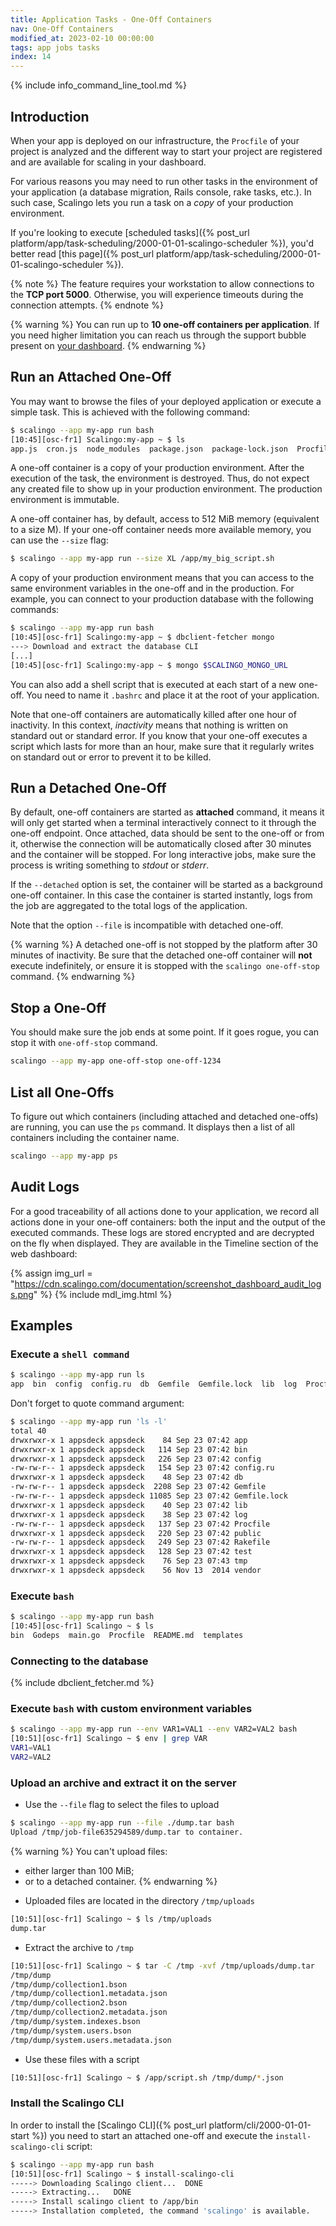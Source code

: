 ```yaml
---
title: Application Tasks - One-Off Containers
nav: One-Off Containers
modified_at: 2023-02-10 00:00:00
tags: app jobs tasks
index: 14
---
```


{% include info_command_line_tool.md %}

## Introduction

When your app is deployed on our infrastructure, the `Procfile` of your project
is analyzed and the different way to start your project are registered and are
available for scaling in your dashboard.

For various reasons you may need to run other tasks in the environment of your
application (a database migration, Rails console, rake tasks, etc.). In such
case, Scalingo lets you run a task on a _copy_ of your production environment.

If you're looking to execute [scheduled tasks]({% post_url
platform/app/task-scheduling/2000-01-01-scalingo-scheduler %}), you'd better read [this
page]({% post_url platform/app/task-scheduling/2000-01-01-scalingo-scheduler %}).

{% note %}
The feature requires your workstation to allow connections to the **TCP port
5000**. Otherwise, you will experience timeouts during the connection attempts.
{% endnote %}


{% warning %}
You can run up to **10 one-off containers per application**. 
If you need higher limitation you can reach us through the support bubble present on [your dashboard](https://dashboard.scalingo.com/).
{% endwarning %}

## Run an Attached One-Off

You may want to browse the files of your deployed application or execute a
simple task. This is achieved with the following command:

```bash
$ scalingo --app my-app run bash
[10:45][osc-fr1] Scalingo:my-app ~ $ ls
app.js  cron.js  node_modules  package.json  package-lock.json  Procfile  public  README.md  scalingo.json  views
```

A one-off container is a copy of your production environment. After the
execution of the task, the environment is destroyed. Thus, do not expect any
created file to show up in your production environment. The production
environment is immutable.

A one-off container has, by default, access to 512 MiB memory (equivalent to a size M). If your one-off container needs more available memory, you can use the `--size` flag:

```bash
$ scalingo --app my-app run --size XL /app/my_big_script.sh
```

A copy of your production environment means that you can access to the same
environment variables in the one-off and in the production. For example, you can
connect to your production database with the following commands:

```bash
$ scalingo --app my-app run bash
[10:45][osc-fr1] Scalingo:my-app ~ $ dbclient-fetcher mongo
---> Download and extract the database CLI
[...]
[10:45][osc-fr1] Scalingo:my-app ~ $ mongo $SCALINGO_MONGO_URL
```

You can also add a shell script that is executed at each start of a new
one-off. You need to name it `.bashrc` and place it at the root of your
application.

Note that one-off containers are automatically killed after one hour of inactivity. In this context, _inactivity_ means that nothing is written on standard out or standard error. If you know that your one-off executes a script which lasts for more than an hour, make sure that it regularly writes on standard out or error to prevent it to be killed.

## Run a Detached One-Off

By default, one-off containers are started as __attached__ command, it means it
will only get started when a terminal interactively connect to it through the
one-off endpoint. Once attached, data should be sent to the one-off or from it,
otherwise the connection will be automatically closed after 30 minutes and the
container will be stopped. For long interactive jobs, make sure the process is
writing something to _stdout_ or _stderr_.

If the `--detached` option is set, the container will be started as a background
one-off container. In this case the container is started instantly, logs from
the job are aggregated to the total logs of the application.

Note that the option `--file` is incompatible with detached one-off.

{% warning %}
  A detached one-off is not stopped by the platform after 30 minutes of inactivity.
  Be sure that the detached one-off container will **not** execute indefinitely,
  or ensure it is stopped with the `scalingo one-off-stop` command.
{% endwarning %}

## Stop a One-Off

You should make sure the job ends at some point.
If it goes rogue, you can stop it with `one-off-stop` command.

```bash
scalingo --app my-app one-off-stop one-off-1234
```

## List all One-Offs

To figure out which containers (including attached and detached one-offs) are running,
you can use the `ps` command.
It displays then a list of all containers including the container name.

```bash
scalingo --app my-app ps
```

## Audit Logs

For a good traceability of all actions done to your application, we record all
actions done in your one-off containers: both the input and the output of the
executed commands. These logs are stored encrypted and are decrypted on the fly
when displayed. They are available in the Timeline section of the web dashboard:

{% assign img_url = "https://cdn.scalingo.com/documentation/screenshot_dashboard_audit_logs.png" %}
{% include mdl_img.html %}

## Examples

### Execute a `shell command`

```bash
$ scalingo --app my-app run ls
app  bin  config  config.ru  db  Gemfile  Gemfile.lock  lib  log  Procfile  public  Rakefile  test  tmp  vendor
```

Don't forget to quote command argument:

```bash
$ scalingo --app my-app run 'ls -l'
total 40
drwxrwxr-x 1 appsdeck appsdeck    84 Sep 23 07:42 app
drwxrwxr-x 1 appsdeck appsdeck   114 Sep 23 07:42 bin
drwxrwxr-x 1 appsdeck appsdeck   226 Sep 23 07:42 config
-rw-rw-r-- 1 appsdeck appsdeck   154 Sep 23 07:42 config.ru
drwxrwxr-x 1 appsdeck appsdeck    48 Sep 23 07:42 db
-rw-rw-r-- 1 appsdeck appsdeck  2208 Sep 23 07:42 Gemfile
-rw-rw-r-- 1 appsdeck appsdeck 11085 Sep 23 07:42 Gemfile.lock
drwxrwxr-x 1 appsdeck appsdeck    40 Sep 23 07:42 lib
drwxrwxr-x 1 appsdeck appsdeck    38 Sep 23 07:42 log
-rw-rw-r-- 1 appsdeck appsdeck   137 Sep 23 07:42 Procfile
drwxrwxr-x 1 appsdeck appsdeck   220 Sep 23 07:42 public
-rw-rw-r-- 1 appsdeck appsdeck   249 Sep 23 07:42 Rakefile
drwxrwxr-x 1 appsdeck appsdeck   128 Sep 23 07:42 test
drwxrwxr-x 1 appsdeck appsdeck    76 Sep 23 07:43 tmp
drwxrwxr-x 1 appsdeck appsdeck    56 Nov 13  2014 vendor
```

### Execute `bash`

```bash
$ scalingo --app my-app run bash
[10:45][osc-fr1] Scalingo ~ $ ls
bin  Godeps  main.go  Procfile  README.md  templates
```

### Connecting to the database

{% include dbclient_fetcher.md %}

### Execute `bash` with custom environment variables

```bash
$ scalingo --app my-app run --env VAR1=VAL1 --env VAR2=VAL2 bash
[10:51][osc-fr1] Scalingo ~ $ env | grep VAR
VAR1=VAL1
VAR2=VAL2
```

### Upload an archive and extract it on the server

* Use the `--file` flag to select the files to upload

```bash
$ scalingo --app my-app run --file ./dump.tar bash
Upload /tmp/job-file635294589/dump.tar to container.
```

{% warning %}
You can't upload files:
- either larger than 100 MiB;
- or to a detached container.
{% endwarning %}

* Uploaded files are located in the directory `/tmp/uploads`

```bash
[10:51][osc-fr1] Scalingo ~ $ ls /tmp/uploads
dump.tar
```

* Extract the archive to `/tmp`

```bash
[10:51][osc-fr1] Scalingo ~ $ tar -C /tmp -xvf /tmp/uploads/dump.tar
/tmp/dump
/tmp/dump/collection1.bson
/tmp/dump/collection1.metadata.json
/tmp/dump/collection2.bson
/tmp/dump/collection2.metadata.json
/tmp/dump/system.indexes.bson
/tmp/dump/system.users.bson
/tmp/dump/system.users.metadata.json
```

* Use these files with a script

```bash
[10:51][osc-fr1] Scalingo ~ $ /app/script.sh /tmp/dump/*.json
```

### Install the Scalingo CLI

In order to install the [Scalingo CLI]({% post_url platform/cli/2000-01-01-start %}) you need to start an attached one-off and execute the `install-scalingo-cli` script:

```bash
$ scalingo --app my-app run bash
[10:51][osc-fr1] Scalingo ~ $ install-scalingo-cli
-----> Downloading Scalingo client...  DONE
-----> Extracting...   DONE
-----> Install scalingo client to /app/bin
-----> Installation completed, the command 'scalingo' is available.
```
